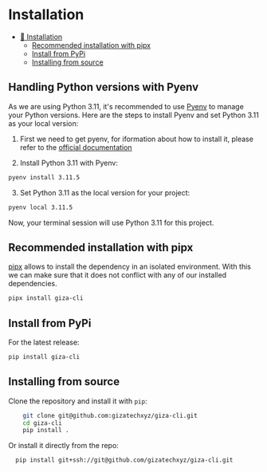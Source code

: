 # Installation

* [🚀 Installation](Installation.md#-installation)
  * [Recommended installation with pipx](Installation.md#recommended-installation-with-pipx)
  * [Install from PyPi](Installation.md#install-from-pypi)
  * [Installing from source](Installation.md#installing-from-source)

## Handling Python versions with Pyenv

As we are using Python 3.11, it's recommended to use [Pyenv](https://github.com/pyenv/pyenv) to manage your Python versions. Here are the steps to install Pyenv and set Python 3.11 as your local version:

1. First we need to get pyenv, for iformation about how to install it, please refer to the [official documentation](https://github.com/pyenv/pyenv)

2. Install Python 3.11 with Pyenv:

```bash
pyenv install 3.11.5
```

3. Set Python 3.11 as the local version for your project:

```bash
pyenv local 3.11.5
```

Now, your terminal session will use Python 3.11 for this project.

## Recommended installation with pipx

[pipx](https://pypa.github.io/pipx/) allows to install the dependency in an isolated environment. With this we can make sure that it does not conflict with any of our installed dependencies.

```bash
pipx install giza-cli
```

## Install from PyPi

For the latest release:

```bash
pip install giza-cli
```

## Installing from source

Clone the repository and install it with `pip`:

```bash
    git clone git@github.com:gizatechxyz/giza-cli.git
    cd giza-cli
    pip install .
```

Or install it directly from the repo:

```bash
  pip install git+ssh://git@github.com/gizatechxyz/giza-cli.git
```
